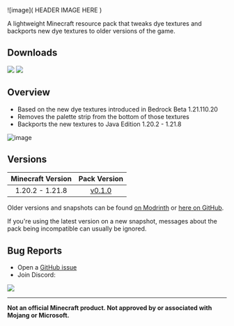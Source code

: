 ![image]( HEADER IMAGE HERE )

A lightweight Minecraft resource pack that tweaks dye textures and backports new dye textures to older versions of the game. 

## Downloads

[![](https://img.shields.io/modrinth/dt/PQnL4SAX?label=Modrinth&style=for-the-badge&color=00AF5C&logo=modrinth)](https://modrinth.com/resourcepack/classics-dye-tweaks)
[![](https://img.shields.io/github/downloads/Classic36-Media/Classics-Dye-Tweaks/total?label=GitHub&style=for-the-badge&color=181717&logo=github)](https://github.com/Classic36-Media/Classics-Dye-Tweaks/releases)

## Overview

* Based on the new dye textures introduced in Bedrock Beta 1.21.110.20
* Removes the palette strip from the bottom of those textures
* Backports the new textures to Java Edition 1.20.2 - 1.21.8

![image](https://i.imgur.com/8gquQ5R.gif)

## Versions

| Minecraft Version | Pack Version |
| :--: | :--: |
| 1.20.2 - 1.21.8 | [v0.1.0](https://github.com/Classic36-Media/Classics-Dye-Tweaks/releases/tag/v0.1.0) |

Older versions and snapshots can be found [on Modrinth](https://modrinth.com/datapack/classics-dye-tweaks/versions) or [here on GitHub](https://github.com/Classic36-Media/Classics-Dye-Tweaks/wiki/Versions).

If you're using the latest version on a new snapshot, messages about the pack being incompatible can usually be ignored.

## Bug Reports
* Open a [GitHub issue](https://github.com/Classic36-Media/Classics-Dye-Tweaks/issues/new/choose)
* Join Discord:

[![](https://img.shields.io/discord/1107084025442607206?label=Discord&style=for-the-badge&color=5865F2&logo=discord)](https://discord.gg/vZJSDjPcmu)

***

**Not an official Minecraft product. Not approved by or associated with Mojang or Microsoft.**